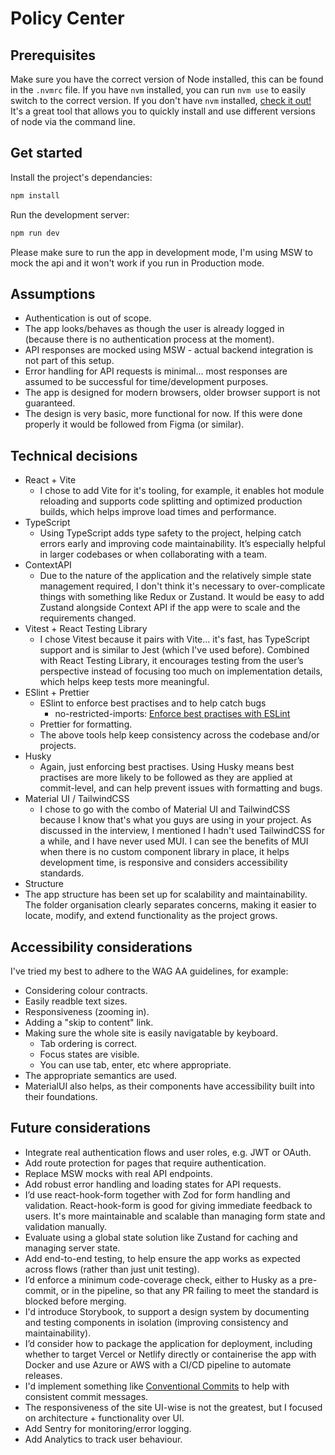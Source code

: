 # Policy Center

## Prerequisites

Make sure you have the correct version of Node installed, this can be found in the `.nvmrc` file.
If you have `nvm` installed, you can run `nvm use` to easily switch to the correct version.
If you don't have `nvm` installed, [check it out!](https://github.com/nvm-sh/nvm) It's a great tool that allows you to quickly install and use different versions of node via the command line.

## Get started

Install the project's dependancies:

```bash
npm install
```

Run the development server:

```bash
npm run dev
```

Please make sure to run the app in development mode, I'm using MSW to mock the api and it won't work if you run in Production mode.

## Assumptions

- Authentication is out of scope.
- The app looks/behaves as though the user is already logged in (because there is no authentication process at the moment).
- API responses are mocked using MSW - actual backend integration is not part of this setup.
- Error handling for API requests is minimal... most responses are assumed to be successful for time/development purposes.
- The app is designed for modern browsers, older browser support is not guaranteed.
- The design is very basic, more functional for now. If this were done properly it would be followed from Figma (or similar).

## Technical decisions

- React + Vite
  - I chose to add Vite for it's tooling, for example, it enables hot module reloading and supports code splitting and optimized production builds, which helps improve load times and performance.
- TypeScript
  - Using TypeScript adds type safety to the project, helping catch errors early and improving code maintainability. It’s especially helpful in larger codebases or when collaborating with a team.
- ContextAPI
  - Due to the nature of the application and the relatively simple state management required, I don't think it's necessary to over-complicate things with something like Redux or Zustand. It would be easy to add Zustand alongside Context API if the app were to scale and the requirements changed.
- Vitest + React Testing Library
  - I chose Vitest because it pairs with Vite... it's fast, has TypeScript support and is similar to Jest (which I've used before). Combined with React Testing Library, it encourages testing from the user’s perspective instead of focusing too much on implementation details, which helps keep tests more meaningful.
- ESlint + Prettier
  - ESlint to enforce best practises and to help catch bugs
    - no-restricted-imports: [Enforce best practises with ESLint](https://mui.com/material-ui/guides/minimizing-bundle-size/#enforce-best-practices-with-eslint)
  - Prettier for formatting.
  - The above tools help keep consistency across the codebase and/or projects.
- Husky
  - Again, just enforcing best practises. Using Husky means best practises are more likely to be followed as they are applied at commit-level, and can help prevent issues with formatting and bugs.
- Material UI / TailwindCSS
  - I chose to go with the combo of Material UI and TailwindCSS because I know that's what you guys are using in your project. As discussed in the interview, I mentioned I hadn't used TailwindCSS for a while, and I have never used MUI. I can see the benefits of MUI when there is no custom component library in place, it helps development time, is responsive and considers accessibility standards.
- Structure
- The app structure has been set up for scalability and maintainability. The folder organisation clearly separates concerns, making it easier to locate, modify, and extend functionality as the project grows.

## Accessibility considerations

I've tried my best to adhere to the WAG AA guidelines, for example:

- Considering colour contracts.
- Easily readble text sizes.
- Responsiveness (zooming in).
- Adding a "skip to content" link.
- Making sure the whole site is easily navigatable by keyboard.
  - Tab ordering is correct.
  - Focus states are visible.
  - You can use tab, enter, etc where appropriate.
- The appropriate semantics are used.
- MaterialUI also helps, as their components have accessibility built into their foundations.

## Future considerations

- Integrate real authentication flows and user roles, e.g. JWT or OAuth.
- Add route protection for pages that require authentication.
- Replace MSW mocks with real API endpoints.
- Add robust error handling and loading states for API requests.
- I’d use react-hook-form together with Zod for form handling and validation. React-hook-form is good for giving immediate feedback to users. It's more maintainable and scalable than managing form state and validation manually.
- Evaluate using a global state solution like Zustand for caching and managing server state.
- Add end-to-end testing, to help ensure the app works as expected across flows (rather than just unit testing).
- I’d enforce a minimum code-coverage check, either to Husky as a pre-commit, or in the pipeline, so that any PR failing to meet the standard is blocked before merging.
- I'd introduce Storybook, to support a design system by documenting and testing components in isolation (improving consistency and maintainability).
- I’d consider how to package the application for deployment, including whether to target Vercel or Netlify directly or containerise the app with Docker and use Azure or AWS with a CI/CD pipeline to automate releases.
- I'd implement something like [Conventional Commits](https://www.conventionalcommits.org/en/v1.0.0/) to help with consistent commit messages.
- The responsiveness of the site UI-wise is not the greatest, but I focused on architecture + functionality over UI.
- Add Sentry for monitoring/error logging.
- Add Analytics to track user behaviour.

